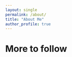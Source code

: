 ```yaml
---
layout: single
permalink: /about/
title: "About Me"
author_profile: true
---
```


# More to follow
